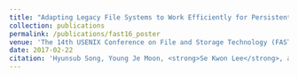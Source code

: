 ```yaml
---
title: "Adapting Legacy File Systems to Work Efficiently for Persistent Memory based Storage"
collection: publications
permalink: /publications/fast16_poster
venue: 'The 14th USENIX Conference on File and Storage Technology (FAST 2016)'
date: 2017-02-22
citation: 'Hyunsub Song, Young Je Moon, <strong>Se Kwon Lee</strong>, and Sam H. Noh, <font color="blue"><strong>Poster</strong></font> at <i>the 14th USENIX Conference on File and Storage Technology</i> (<strong>FAST 2016</strong>).'
---
```

